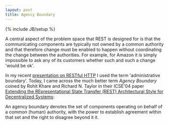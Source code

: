 ```yaml
---
layout: post
title: Agency Boundary
---
```

{% include JB/setup %}

A central aspect of the problem space that REST is designed for is that the communicating components are typically not owned by a common authority and that therefore change must be enabled to happen without coordinating the change between the authorities. For example, for Amazon it is simply impossible to ask any of its customers whether such and such a change 'would be ok'.

In my recent [presentation on RESTful HTTP](http://www.slideshare.net/algermissen/res-tful-httppatternsantipatterns) I used the term 'administrative boundary'. Today, I came across the much better term _Agency Boundary_ coined by Rohit Khare and Richard N. Taylor in their ICSE'04 paper [Extending the REpresentational State Transfer (REST) Architectural Style for Decentralized Systems](http://portal.acm.org/citation.cfm?id=999447):

> 
An agency boundary denotes the set of components operating on behalf of a common (human) authority, with the power to establish agreement within that set and the right to disagree beyond it it.
